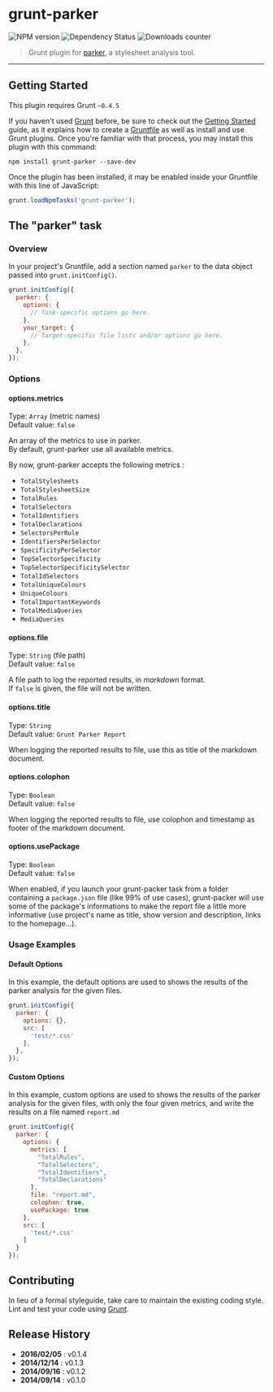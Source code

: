 # grunt-parker

![NPM version](http://img.shields.io/npm/v/grunt-parker.svg) ![Dependency Status](https://david-dm.org/leny/grunt-parker.svg) ![Downloads counter](http://img.shields.io/npm/dm/grunt-parker.svg)

> Grunt plugin for [parker](https://github.com/katiefenn/parker), a stylesheet analysis tool.

* * *

## Getting Started

This plugin requires Grunt `~0.4.5`

If you haven't used [Grunt](http://gruntjs.com/) before, be sure to check out the [Getting Started](http://gruntjs.com/getting-started) guide, as it explains how to create a [Gruntfile](http://gruntjs.com/sample-gruntfile) as well as install and use Grunt plugins. Once you're familiar with that process, you may install this plugin with this command:

```shell
npm install grunt-parker --save-dev
```

Once the plugin has been installed, it may be enabled inside your Gruntfile with this line of JavaScript:

```js
grunt.loadNpmTasks('grunt-parker');
```

## The "parker" task

### Overview
In your project's Gruntfile, add a section named `parker` to the data object passed into `grunt.initConfig()`.

```js
grunt.initConfig({
  parker: {
    options: {
      // Task-specific options go here.
    },
    your_target: {
      // Target-specific file lists and/or options go here.
    },
  },
});
```

### Options

#### options.metrics

Type: `Array` (metric names)  
Default value: `false`

An array of the metrics to use in parker.  
By default, grunt-parker use all available metrics.

By now, grunt-parker accepts the following metrics :

- `TotalStylesheets`
- `TotalStylesheetSize`
- `TotalRules`
- `TotalSelectors`
- `TotalIdentifiers`
- `TotalDeclarations`
- `SelectorsPerRule`
- `IdentifiersPerSelector`
- `SpecificityPerSelector`
- `TopSelectorSpecificity`
- `TopSelectorSpecificitySelector`
- `TotalIdSelectors`
- `TotalUniqueColours`
- `UniqueColours`
- `TotalImportantKeywords`
- `TotalMediaQueries`
- `MediaQueries`

#### options.file

Type: `String` (file path)  
Default value: `false`

A file path to log the reported results, in *markdown* format.  
If `false` is given, the file will not be written.

#### options.title

Type: `String`  
Default value: `Grunt Parker Report`

When logging the reported results to file, use this as title of the markdown document.

#### options.colophon

Type: `Boolean`  
Default value: `false`

When logging the reported results to file, use colophon and timestamp as footer of the markdown document.

#### options.usePackage

Type: `Boolean`  
Default value: `false`

When enabled, if you launch your grunt-packer task from a folder containing a `package.json` file (like 99% of use cases), grunt-packer will use some of the package's informations to make the report file a little more informative (use project's name as title, show version and description, links to the homepage…).

### Usage Examples

#### Default Options

In this example, the default options are used to shows the results of the parker analysis for the given files.

```js
grunt.initConfig({
  parker: {
    options: {},
    src: [
      'test/*.css'
    ],
  },
});
```

#### Custom Options

In this example, custom options are used to shows the results of the parker analysis for the given files, with only the four given metrics, and write the results on a file named `report.md`

```js
grunt.initConfig({
  parker: {
    options: {
      metrics: [
        "TotalRules",
        "TotalSelectors",
        "TotalIdentifiers",
        "TotalDeclarations"
      ],
      file: "report.md",
      colophon: true,
      usePackage: true
    },
    src: [
      'test/*.css'
    ]
  }
});
```

## Contributing

In lieu of a formal styleguide, take care to maintain the existing coding style.  
Lint and test your code using [Grunt](http://gruntjs.com/).

## Release History

* **2016/02/05** : v0.1.4
* **2014/12/14** : v0.1.3
* **2014/09/16** : v0.1.2
* **2014/09/14** : v0.1.0
